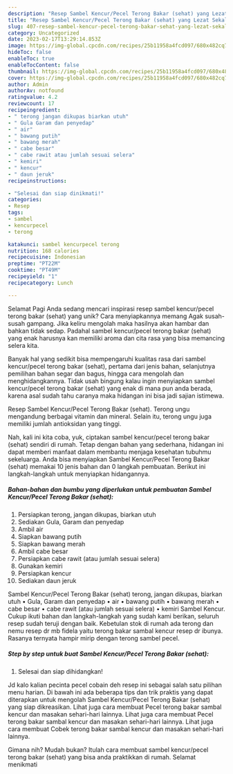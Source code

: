 ```yaml
---
description: "Resep Sambel Kencur/Pecel Terong Bakar (sehat) yang Lezat Sekali, Sempurna"
title: "Resep Sambel Kencur/Pecel Terong Bakar (sehat) yang Lezat Sekali, Sempurna"
slug: 407-resep-sambel-kencur-pecel-terong-bakar-sehat-yang-lezat-sekali-sempurna
category: Uncategorized
date: 2023-02-17T13:29:14.853Z
image: https://img-global.cpcdn.com/recipes/25b11958a4fcd097/680x482cq70/sambel-kencurpecel-terong-bakar-sehat-foto-resep-utama.jpg
hideToc: false
enableToc: true
enableTocContent: false
thumbnail: https://img-global.cpcdn.com/recipes/25b11958a4fcd097/680x482cq70/sambel-kencurpecel-terong-bakar-sehat-foto-resep-utama.jpg
cover: https://img-global.cpcdn.com/recipes/25b11958a4fcd097/680x482cq70/sambel-kencurpecel-terong-bakar-sehat-foto-resep-utama.jpg
author: Admin
authorAv: notfound
ratingvalue: 4.2
reviewcount: 17
recipeingredient:
- " terong jangan dikupas biarkan utuh"
- " Gula Garam dan penyedap"
- " air"
- " bawang putih"
- " bawang merah"
- " cabe besar"
- " cabe rawit atau jumlah sesuai selera"
- " kemiri"
- " kencur"
- " daun jeruk"
recipeinstructions:

- "Selesai dan siap dinikmati!"
categories:
- Resep
tags:
- sambel
- kencurpecel
- terong

katakunci: sambel kencurpecel terong 
nutrition: 168 calories
recipecuisine: Indonesian
preptime: "PT22M"
cooktime: "PT49M"
recipeyield: "1"
recipecategory: Lunch

---
```



Selamat Pagi Anda sedang mencari inspirasi resep sambel kencur/pecel terong bakar (sehat) yang unik? Cara menyiapkannya memang Agak susah-susah gampang. Jika keliru mengolah maka hasilnya akan hambar dan bahkan tidak sedap. Padahal sambel kencur/pecel terong bakar (sehat) yang enak harusnya kan memiliki aroma dan cita rasa yang bisa memancing selera kita.


Banyak hal yang sedikit bisa mempengaruhi kualitas rasa dari sambel kencur/pecel terong bakar (sehat), pertama dari jenis bahan, selanjutnya pemilihan bahan segar dan bagus, hingga cara mengolah dan menghidangkannya. Tidak usah bingung kalau ingin menyiapkan sambel kencur/pecel terong bakar (sehat) yang enak di mana pun anda berada, karena asal sudah tahu caranya maka hidangan ini bisa jadi sajian istimewa.

Resep Sambel Kencur/Pecel Terong Bakar (sehat). Terong ungu mengandung berbagai vitamin dan mineral. Selain itu, terong ungu juga memiliki jumlah antioksidan yang tinggi.


Nah, kali ini kita coba, yuk, ciptakan sambel kencur/pecel terong bakar (sehat) sendiri di rumah. Tetap dengan bahan yang sederhana, hidangan ini dapat memberi manfaat dalam membantu menjaga kesehatan tubuhmu sekeluarga. Anda bisa menyiapkan Sambel Kencur/Pecel Terong Bakar (sehat) memakai 10 jenis bahan dan 0 langkah pembuatan. Berikut ini langkah-langkah untuk menyiapkan hidangannya.

<!--inarticleads1-->

##### Bahan-bahan dan bumbu yang diperlukan untuk pembuatan Sambel Kencur/Pecel Terong Bakar (sehat):

1. Persiapkan  terong, jangan dikupas, biarkan utuh
1. Sediakan  Gula, Garam dan penyedap
1. Ambil  air
1. Siapkan  bawang putih
1. Siapkan  bawang merah
1. Ambil  cabe besar
1. Persiapkan  cabe rawit (atau jumlah sesuai selera)
1. Gunakan  kemiri
1. Persiapkan  kencur
1. Sediakan  daun jeruk


Sambel Kencur/Pecel Terong Bakar (sehat) terong, jangan dikupas, biarkan utuh • Gula, Garam dan penyedap • air • bawang putih • bawang merah • cabe besar • cabe rawit (atau jumlah sesuai selera) • kemiri Sambel Kencur. Cukup ikuti bahan dan langkah-langkah yang sudah kami berikan, seluruh resep sudah teruji dengan baik. Kebetulan stok di rumah ada terong dan nemu resep dr mb fidela yaitu terong bakar sambal kencur resep dr ibunya. Rasanya ternyata hampir mirip dengan terong sambel pecel. 

<!--inarticleads2-->

##### Step by step untuk buat Sambel Kencur/Pecel Terong Bakar (sehat):


1. Selesai dan siap dihidangkan!

Jd kalo kalian pecinta pecel cobain deh resep ini sebagai salah satu pilihan menu harian. Di bawah ini ada beberapa tips dan trik praktis yang dapat diterapkan untuk mengolah Sambel Kencur/Pecel Terong Bakar (sehat) yang siap dikreasikan. Lihat juga cara membuat Pecel terong bakar sambal kencur dan masakan sehari-hari lainnya. Lihat juga cara membuat Pecel terong bakar sambal kencur dan masakan sehari-hari lainnya. Lihat juga cara membuat Cobek terong bakar sambal kencur dan masakan sehari-hari lainnya. 

Gimana nih? Mudah bukan? Itulah cara membuat sambel kencur/pecel terong bakar (sehat) yang bisa anda praktikkan di rumah. Selamat menikmati
